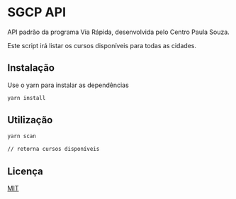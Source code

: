 # SGCP API

API padrão da programa Via Rápida, desenvolvida pelo Centro Paula Souza.

Este script irá listar os cursos disponíveis para todas as cidades.

## Instalação

Use o yarn para instalar as dependências

```bash
yarn install
```

## Utilização

```bash
yarn scan

// retorna cursos disponíveis

```

## Licença
[MIT](https://choosealicense.com/licenses/mit/)